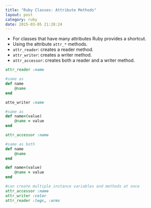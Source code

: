 ```yaml
---
title: "Ruby Classes: Attribute Methods" 
layout: post
category: ruby
date: 2015-03-05 21:28:24 
---
```


- For classes that have many attributes Ruby provides a shortcut.
- Using the attribute `attr_*` methods.
- `attr_reader`: creates a reader method.
- `attr_writer`: creates a writer method.
- `attr_accessor`: creates both a reader and a writer method.

```ruby
attr_reader :name

#same as
def name
	@name
end
```

```ruby
atte_writer :name

#same as
def name=(value)
	@name = value
end
```

```ruby
attr_accessor :name

#same as both
def name
	@name
end

def name=(value)
	@name = value
end
```

```ruby
#can create multiple instance variables and methods at once
attr_accessor :name
attr_writer :color
attr_reader :legs, :arms
```